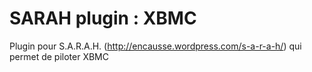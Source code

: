 SARAH plugin : XBMC
=======================

Plugin pour S.A.R.A.H. (http://encausse.wordpress.com/s-a-r-a-h/) qui permet de piloter XBMC
